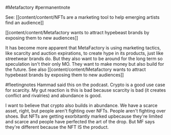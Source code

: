 #Metafactory 
#permanentnote 

See: [[content/content/NFTs are a marketing tool to help emerging artists find an audience]]

[[content/content/Metafactory wants to attract hypebeast brands by exposing them to new audiences]]

It has become more apparent that MetaFactory is using marketing tactics, like scarcity and auction expirations, to create hype in its products, just like streetwear brands do. But they also want to be around for the long term so speculation isn't their only MO. They want to make money but also build for the future. See also [[content/content/Metafactory wants to attract hypebeast brands by exposing them to new audiences]]

#fleetingnotes 
Hammad said this on the podcast. Crypto is a good use case for scarcity. My gut reaction is this is bad because scarcity is bad  (it creates conflict and rivalries) and abundance is good. 

I want to believe that crypto also builds in abundance. We have a scarce asset, right, but people aren't fighting over NFTs. People aren't fighting over shoes. But NFTs are getting exorbitantly marked upbecause they're limited and scarce and people have perfected the art of the drop. But MF says they're different because the NFT IS the product.  